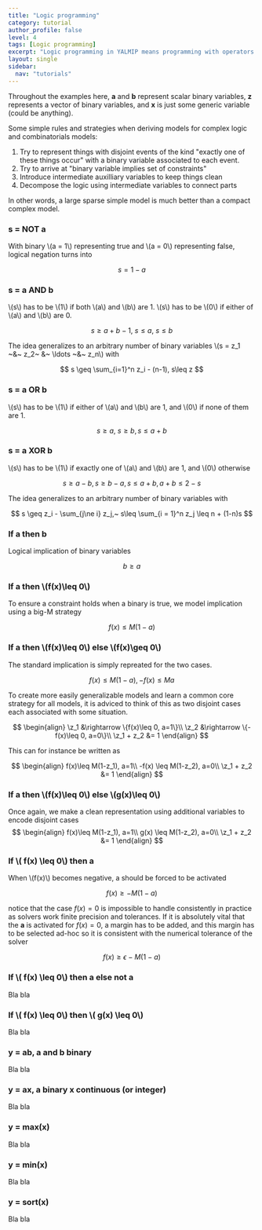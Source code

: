 ```yaml
---
title: "Logic programming"
category: tutorial
author_profile: false
level: 4
tags: [Logic programming]
excerpt: "Logic programming in YALMIP means programming with operators such as alldifferent, number of non-zeros, implications and similiar combinatorial objects."
layout: single
sidebar:
  nav: "tutorials"
---
```


Throughout the examples here, **a** and **b** represent scalar binary variables, **z** represents a vector of binary variables, and **x** is just some generic variable (could be anything).

Some simple rules and strategies when deriving models for complex logic and combinatorials models:
1. Try to represent things with disjoint events of the kind "exactly one of these things occur" with a binary variable associated to each event.
2. Try to arrive at "binary variable implies set of constraints"
3. Introduce intermediate auxilliary variables to keep things clean
4. Decompose the logic using intermediate variables to connect parts

In other words, a large sparse simple model is much better than a compact complex model.

### s = NOT a

With binary \\(a = 1\\) representing true and \\(a = 0\\) representing false, logical negation turns into 

$$
s = 1-a
$$


### s = a AND b

\\(s\\) has to be \\(1\\) if both \\(a\\) and \\(b\\) are 1. \\(s\\) has to be \\(0\\) if  either of \\(a\\) and \\(b\\) are 0.

$$
s \geq a + b -1,~s \leq a,~s\leq b
$$

The idea generalizes to an arbitrary number of binary variables \\(s = z_1 ~\&~ z_2~ \&~ \ldots ~\&~ z_n\\) with

$$
s \geq \sum_{i=1}^n z_i - (n-1), s\leq z
$$

### s = a OR b

\\(s\\) has to be \\(1\\) if  either of \\(a\\) and \\(b\\) are 1, and \\(0\\) if none of them are 1.

$$
s \geq a,~s\geq b, s \leq a + b 
$$

### s = a XOR b

\\(s\\) has to be \\(1\\) if  exactly one of \\(a\\) and \\(b\\) are 1, and \\(0\\) otherwise

$$
s \geq a - b, s \geq b-a, s \leq a + b, a + b\leq 2-s
$$

The idea generalizes to an arbitrary number of binary variables  with

$$
s \geq z_i - \sum_{j\ne i} z_j,~ s\leq \sum_{i = 1}^n z_j \leq n + (1-n)s
$$


### If a then b

Logical implication of binary variables


$$
b \geq a
$$


### If a then  \\(f(x)\leq 0\\)

To ensure a constraint holds when a binary is true, we model implication using a big-M strategy

$$
f(x) \leq M(1-a)
$$


### If a then  \\(f(x)\leq 0\\) else  \\(f(x)\geq 0\\)

The standard implication is simply repreated for the two cases.

$$
f(x) \leq M(1-a),-f(x)\leq Ma
$$

To create more easily generalizable models and learn a common core strategy for all models, it is adviced to think of this as two disjoint cases each associated with some situation. 

$$
\begin{align}
\z_1 &\rightarrow \{f(x)\leq 0, a=1\}\\
\z_2 &\rightarrow \{-f(x)\leq 0, a=0\}\\
\z_1 + z_2 &= 1
\end{align}
$$

This can for instance be written as

$$
\begin{align}
f(x)\leq M(1-z_1), a=1\\
-f(x) \leq M(1-z_2), a=0\\
\z_1 + z_2 &= 1
\end{align}
$$

### If a then  \\(f(x)\leq 0\\) else  \\(g(x)\leq 0\\)

Once again, we make a clean representation using additional variables to encode disjoint cases
$$
\begin{align}
f(x)\leq M(1-z_1), a=1\\
g(x) \leq M(1-z_2), a=0\\
\z_1 + z_2 &= 1
\end{align}
$$

### If \\( f(x) \leq 0\\) then a

When \\(f(x)\\) becomes negative, a should be forced to be activated

$$
f(x)\geq -M(1-a)
$$

notice that the case $f(x)=0$ is impossible to handle consistently in practice as solvers work finite precision and tolerances. If it is absolutely vital that the **a** is activated for $f(x)=0$, a margin has to be added, and this margin has to be selected ad-hoc so it is consistent with the numerical tolerance of the solver

$$
f(x)\geq \epsilon -M(1-a)
$$


### If \\( f(x) \leq 0\\) then a else not a

Bla bla

### If \\( f(x) \leq 0\\) then  \\( g(x) \leq 0\\)

Bla bla

### y = ab, a and b binary

Bla bla

### y = ax, a binary x continuous (or integer)

Bla bla


### y = max(x)

Bla bla


### y = min(x)

Bla bla


### y = sort(x)

Bla bla

